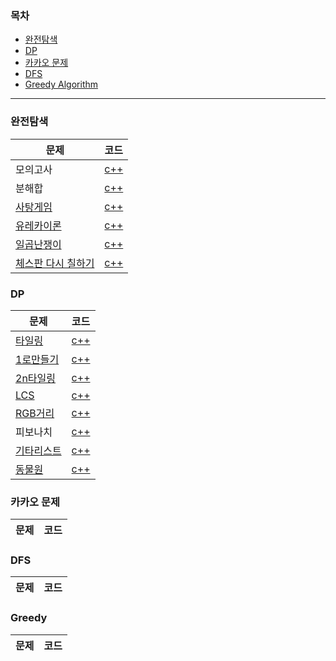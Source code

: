 ### 목차
* [완전탐색](https://github.com/Haonly/TIL/tree/master/Algorithm/Bruete%20Force)
* [DP](https://github.com/Haonly/TIL/tree/master/Algorithm/DP)
* [카카오 문제](https://github.com/Haonly/TIL/tree/master/Algorithm/카카오%20문제)
* [DFS](https://github.com/Haonly/TIL/tree/master/Algorithm/DFS)
* [Greedy Algorithm](https://github.com/Haonly/TIL/tree/master/Algorithm/Greedy)
-------------------------------------
### 완전탐색
문제 | 코드
--- | ---
모의고사 | [c++](https://github.com/Haonly/TIL/blob/master/Algorithm/Bruete%20Force/모의고사.cpp)
분해합 | [c++](https://github.com/Haonly/TIL/blob/master/Algorithm/Bruete%20Force/분해합.cpp)
[사탕게임](https://www.acmicpc.net/problem/3085) | [c++](https://github.com/Haonly/TIL/blob/master/Algorithm/Bruete%20Force/사탕게임.cpp)
[유레카이론](https://www.acmicpc.net/problem/10448) | [c++](https://github.com/Haonly/TIL/blob/master/Algorithm/Bruete%20Force/유레카이론.cpp)
[일곱난쟁이](https://www.acmicpc.net/problem/2309) | [c++](https://github.com/Haonly/TIL/blob/master/Algorithm/Bruete%20Force/일곱난쟁이.cpp)
[체스판 다시 칠하기](https://www.acmicpc.net/problem/1018) | [c++](https://github.com/Haonly/TIL/blob/master/Algorithm/Bruete%20Force/채스판%20다시%20칠하기.cpp)
### DP
문제 | 코드
--- | ---
[타일링](https://www.acmicpc.net/problem/1793) | [c++](https://github.com/Haonly/TIL/blob/master/Algorithm/DP/01타일링.cpp)
[1로만들기](https://www.acmicpc.net/problem/1463) | [c++](https://github.com/Haonly/TIL/blob/master/Algorithm/DP/1로만들기.cpp)
[2n타일링](https://www.acmicpc.net/problem/11726) | [c++](https://github.com/Haonly/TIL/blob/master/Algorithm/DP/2n타일링.cpp)
[LCS](https://www.acmicpc.net/problem/9251) | [c++](https://github.com/Haonly/TIL/blob/master/Algorithm/DP/LCS.cpp)
[RGB거리](https://www.acmicpc.net/problem/1149) | [c++](https://github.com/Haonly/TIL/blob/master/Algorithm/DP/RGB거리.cpp)
피보나치 | [c++](https://github.com/Haonly/TIL/blob/master/Algorithm/DP/fibonacci.cpp)
[기타리스트](https://www.acmicpc.net/problem/1495) | [c++](https://github.com/Haonly/TIL/blob/master/Algorithm/DP/기타리스트.cpp)
[동물원](https://www.acmicpc.net/problem/1309) | [c++](https://github.com/Haonly/TIL/blob/master/Algorithm/DP/동물원.cpp)
### 카카오 문제
문제 | 코드
--- | ---

### DFS
문제 | 코드
--- | ---

### Greedy
문제 | 코드
--- | ---
